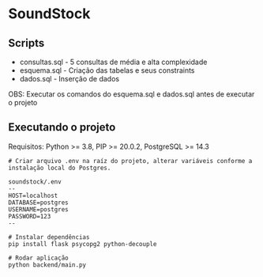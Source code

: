 # SoundStock

## Scripts
- consultas.sql - 5 consultas de média e alta complexidade
- esquema.sql - Criação das tabelas e seus constraints
- dados.sql - Inserção de dados

OBS: Executar os comandos do esquema.sql e dados.sql antes de executar o projeto

## Executando o projeto
Requisitos: Python >= 3.8, PIP >= 20.0.2, PostgreSQL >= 14.3

```
# Criar arquivo .env na raíz do projeto, alterar variáveis conforme a instalação local do Postgres.

soundstock/.env
--
HOST=localhost
DATABASE=postgres
USERNAME=postgres
PASSWORD=123
--

# Instalar dependências
pip install flask psycopg2 python-decouple

# Rodar aplicação
python backend/main.py

```